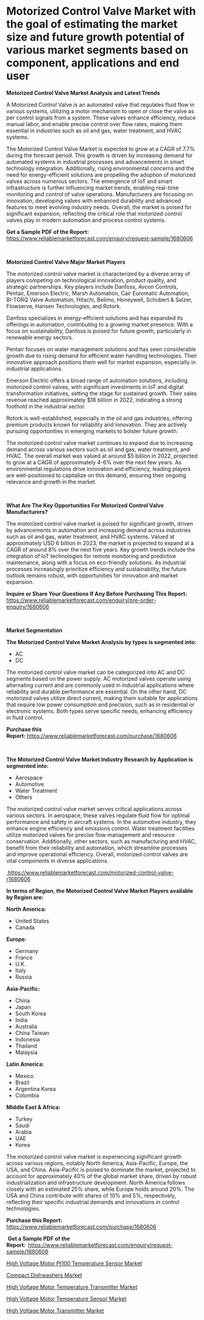 <p><h1>Motorized Control Valve Market with the goal of estimating the market size and future growth potential of various market segments based on component, applications and end user</h1></p><p><strong>Motorized Control Valve Market Analysis and Latest Trends</strong></p>
<p><p>A Motorized Control Valve is an automated valve that regulates fluid flow in various systems, utilizing a motor mechanism to open or close the valve as per control signals from a system. These valves enhance efficiency, reduce manual labor, and enable precise control over flow rates, making them essential in industries such as oil and gas, water treatment, and HVAC systems.</p><p>The Motorized Control Valve Market is expected to grow at a CAGR of 7.7% during the forecast period. This growth is driven by increasing demand for automated systems in industrial processes and advancements in smart technology integration. Additionally, rising environmental concerns and the need for energy-efficient solutions are propelling the adoption of motorized valves across numerous sectors. The emergence of IoT and smart infrastructure is further influencing market trends, enabling real-time monitoring and control of valve operations. Manufacturers are focusing on innovation, developing valves with enhanced durability and advanced features to meet evolving industry needs. Overall, the market is poised for significant expansion, reflecting the critical role that motorized control valves play in modern automation and process control systems.</p></p>
<p><strong>Get a Sample PDF of the Report:&nbsp;</strong> <a href="https://www.reliablemarketforecast.com/enquiry/request-sample/1680606?utm_campaign=1833&utm_medium=2&utm_source=Github&utm_content=ia&utm_term=24032025&utm_id=motorized-control-valve">https://www.reliablemarketforecast.com/enquiry/request-sample/1680606</a></p>
<p>&nbsp;</p>
<p><strong>Motorized Control Valve Major Market Players</strong></p>
<p><p>The motorized control valve market is characterized by a diverse array of players competing on technological innovation, product quality, and strategic partnerships. Key players include Danfoss, Avcon Controls, Pentair, Emerson Electric, Marsh Automation, Cair Euromatic Automation, BI-TORQ Valve Automation, Hitachi, Belimo, Honeywell, Schubert & Salzer, Flowserve, Hansen Technologies, and Rotork. </p><p>Danfoss specializes in energy-efficient solutions and has expanded its offerings in automation, contributing to a growing market presence. With a focus on sustainability, Danfoss is poised for future growth, particularly in renewable energy sectors.</p><p>Pentair focuses on water management solutions and has seen considerable growth due to rising demand for efficient water handling technologies. Their innovative approach positions them well for market expansion, especially in industrial applications.</p><p>Emerson Electric offers a broad range of automation solutions, including motorized control valves, with significant investments in IoT and digital transformation initiatives, setting the stage for sustained growth. Their sales revenue reached approximately $18 billion in 2022, indicating a strong foothold in the industrial sector.</p><p>Rotork is well-established, especially in the oil and gas industries, offering premium products known for reliability and innovation. They are actively pursuing opportunities in emerging markets to bolster future growth.</p><p>The motorized control valve market continues to expand due to increasing demand across various sectors such as oil and gas, water treatment, and HVAC. The overall market was valued at around $5 billion in 2022, projected to grow at a CAGR of approximately 4-6% over the next few years. As environmental regulations drive innovation and efficiency, leading players are well-positioned to capitalize on this demand, ensuring their ongoing relevance and growth in the market.</p></p>
<p>&nbsp;</p>
<p><strong>What Are The Key Opportunities For Motorized Control Valve Manufacturers?</strong></p>
<p><p>The motorized control valve market is poised for significant growth, driven by advancements in automation and increasing demand across industries such as oil and gas, water treatment, and HVAC systems. Valued at approximately USD 6 billion in 2023, the market is projected to expand at a CAGR of around 8% over the next five years. Key growth trends include the integration of IoT technologies for remote monitoring and predictive maintenance, along with a focus on eco-friendly solutions. As industrial processes increasingly prioritize efficiency and sustainability, the future outlook remains robust, with opportunities for innovation and market expansion.</p></p>
<p><strong>Inquire or Share Your Questions If Any Before Purchasing This Report:</strong> <a href="https://www.reliablemarketforecast.com/enquiry/pre-order-enquiry/1680606?utm_campaign=1833&utm_medium=2&utm_source=Github&utm_content=ia&utm_term=24032025&utm_id=motorized-control-valve">https://www.reliablemarketforecast.com/enquiry/pre-order-enquiry/1680606</a></p>
<p>&nbsp;</p>
<p><strong>Market Segmentation</strong></p>
<p><strong>The Motorized Control Valve Market Analysis by types is segmented into:</strong></p>
<p><ul><li>AC</li><li>DC</li></ul></p>
<p><p>The motorized control valve market can be categorized into AC and DC segments based on the power supply. AC motorized valves operate using alternating current and are commonly used in industrial applications where reliability and durable performance are essential. On the other hand, DC motorized valves utilize direct current, making them suitable for applications that require low power consumption and precision, such as in residential or electronic systems. Both types serve specific needs, enhancing efficiency in fluid control.</p></p>
<p><strong>Purchase this Report:&nbsp;</strong><a href="https://www.reliablemarketforecast.com/purchase/1680606?utm_campaign=1833&utm_medium=2&utm_source=Github&utm_content=ia&utm_term=24032025&utm_id=motorized-control-valve">https://www.reliablemarketforecast.com/purchase/1680606</a></p>
<p>&nbsp;</p>
<p><strong>The Motorized Control Valve Market Industry Research by Application is segmented into:</strong></p>
<p><ul><li>Aerospace</li><li>Automotive</li><li>Water Treatment</li><li>Others</li></ul></p>
<p><p>The motorized control valve market serves critical applications across various sectors. In aerospace, these valves regulate fluid flow for optimal performance and safety in aircraft systems. In the automotive industry, they enhance engine efficiency and emissions control. Water treatment facilities utilize motorized valves for precise flow management and resource conservation. Additionally, other sectors, such as manufacturing and HVAC, benefit from their reliability and automation, which streamline processes and improve operational efficiency. Overall, motorized control valves are vital components in diverse applications.</p></p>
<p><a href="https://www.reliablemarketforecast.com/motorized-control-valve-r1680606?utm_campaign=1833&utm_medium=2&utm_source=Github&utm_content=ia&utm_term=24032025&utm_id=motorized-control-valve">&nbsp;https://www.reliablemarketforecast.com/motorized-control-valve-r1680606</a></p>
<p><strong>In terms of Region, the Motorized Control Valve Market Players available by Region are:</strong></p>
<p>
    <p> <strong> North America: </strong>
        <ul>
            <li>United States</li>
            <li>Canada</li>
        </ul>
        </p> 
    <p> <strong> Europe: </strong>
        <ul>
            <li>Germany</li>
            <li>France</li>
            <li>U.K.</li>
            <li>Italy</li>
            <li>Russia</li>
        </ul>
        </p> 
    <p> <strong> Asia-Pacific: </strong>
        <ul>
            <li>China</li>
            <li>Japan</li>
            <li>South Korea</li>
            <li>India</li>
            <li>Australia</li>
            <li>China Taiwan</li>
            <li>Indonesia</li>
            <li>Thailand</li>
            <li>Malaysia</li>
        </ul>
        </p> 
    <p> <strong> Latin America: </strong>
        <ul>
            <li>Mexico</li>
            <li>Brazil</li>
            <li>Argentina Korea</li>
            <li>Colombia</li>
        </ul>
        </p> 
    <p> <strong> Middle East & Africa: </strong>
        <ul>
            <li>Turkey</li>
            <li>Saudi</li>
            <li>Arabia</li>
            <li>UAE</li>
            <li>Korea</li>
        </ul>
    </p>
    </p>
<p><p>The motorized control valve market is experiencing significant growth across various regions, notably North America, Asia-Pacific, Europe, the USA, and China. Asia-Pacific is poised to dominate the market, projected to account for approximately 40% of the global market share, driven by robust industrialization and infrastructure development. North America follows closely with an estimated 25% share, while Europe holds around 20%. The USA and China contribute with shares of 10% and 5%, respectively, reflecting their specific industrial demands and innovations in control technologies.</p></p>
<p><strong>Purchase this Report: </strong><a href="https://www.reliablemarketforecast.com/purchase/1680606?utm_campaign=1833&utm_medium=2&utm_source=Github&utm_content=ia&utm_term=24032025&utm_id=motorized-control-valve">https://www.reliablemarketforecast.com/purchase/1680606</a></p>
<p>&nbsp;<strong>Get a Sample PDF of the Report:&nbsp;&nbsp;</strong><a href="https://www.reliablemarketforecast.com/enquiry/request-sample/1680606?utm_campaign=1833&utm_medium=2&utm_source=Github&utm_content=ia&utm_term=24032025&utm_id=motorized-control-valve">https://www.reliablemarketforecast.com/enquiry/request-sample/1680606</a></p>
<p><strong></strong></p>
<p><p><a href="https://github.com/dahcheeviola/Market-Research-Report-List-1/blob/main/high-voltage-motor-pt100-temperature-sensor-market.md?utm_campaign=1833&utm_medium=2&utm_source=Github&utm_content=ia&utm_term=24032025&utm_id=motorized-control-valve">High Voltage Motor Pt100 Temperature Sensor Market</a></p><p><a href="https://github.com/handyiongikg/Market-Research-Report-List-1/blob/main/compact-dishwashers-market.md?utm_campaign=1833&utm_medium=2&utm_source=Github&utm_content=ia&utm_term=24032025&utm_id=motorized-control-valve">Compact Dishwashers Market</a></p><p><a href="https://github.com/cagleplittrw/Market-Research-Report-List-1/blob/main/high-voltage-motor-temperature-transmitter-market.md?utm_campaign=1833&utm_medium=2&utm_source=Github&utm_content=ia&utm_term=24032025&utm_id=motorized-control-valve">High Voltage Motor Temperature Transmitter Market</a></p><p><a href="https://github.com/nellygussisy/Market-Research-Report-List-1/blob/main/high-voltage-motor-temperature-sensor-market.md?utm_campaign=1833&utm_medium=2&utm_source=Github&utm_content=ia&utm_term=24032025&utm_id=motorized-control-valve">High Voltage Motor Temperature Sensor Market</a></p><p><a href="https://github.com/budenhanelfc/Market-Research-Report-List-1/blob/main/high-voltage-motor-transmitter-market.md?utm_campaign=1833&utm_medium=2&utm_source=Github&utm_content=ia&utm_term=24032025&utm_id=motorized-control-valve">High Voltage Motor Transmitter Market</a></p></p>